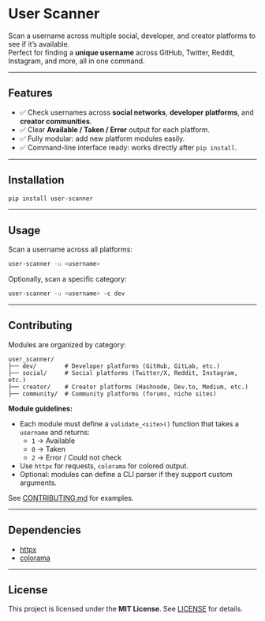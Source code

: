 # User Scanner

Scan a username across multiple social, developer, and creator platforms to see if it’s available.  
Perfect for finding a **unique username** across GitHub, Twitter, Reddit, Instagram, and more, all in one command.

---

## Features

- ✅ Check usernames across **social networks**, **developer platforms**, and **creator communities**.
- ✅ Clear **Available / Taken / Error** output for each platform.
- ✅ Fully modular: add new platform modules easily.
- ✅ Command-line interface ready: works directly after `pip install`.

---

## Installation

```bash
pip install user-scanner
```

---

## Usage

Scan a username across all platforms:

```bash
user-scanner -u <username>
```
Optionally, scan a specific category:

```bash
user-scanner -u <username> -c dev
```

---

## Contributing

Modules are organized by category:

```
user_scanner/
├── dev/        # Developer platforms (GitHub, GitLab, etc.)
├── social/     # Social platforms (Twitter/X, Reddit, Instagram, etc.)
├── creator/    # Creator platforms (Hashnode, Dev.to, Medium, etc.)
├── community/  # Community platforms (forums, niche sites)
```

**Module guidelines:**
- Each module must define a `validate_<site>()` function that takes a `username` and returns:
  - `1` → Available  
  - `0` → Taken  
  - `2` → Error / Could not check
- Use `httpx` for requests, `colorama` for colored output.
- Optional: modules can define a CLI parser if they support custom arguments.

See [CONTRIBUTING.md](CONTRIBUTING.md) for examples.

---

## Dependencies
- [httpx](https://pypi.org/project/httpx/)
- [colorama](https://pypi.org/project/colorama/)

---

## License

This project is licensed under the **MIT License**. See [LICENSE](LICENSE) for details.
